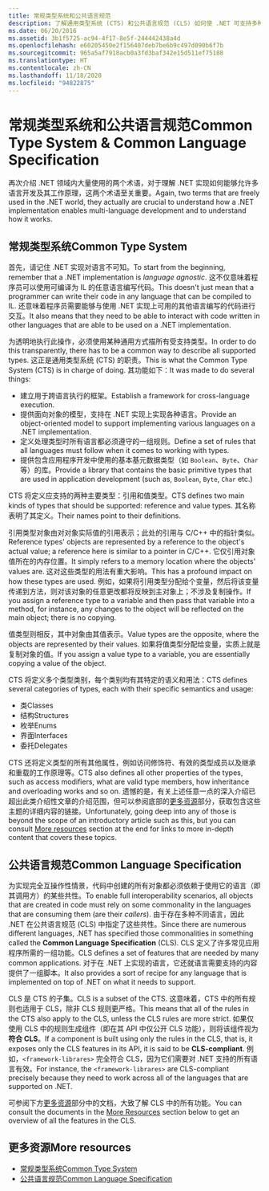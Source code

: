 ```yaml
---
title: 常规类型系统和公共语言规范
description: 了解通用类型系统 (CTS) 和公共语言规范 (CLS) 如何使 .NET 可支持多种语言。
ms.date: 06/20/2016
ms.assetid: 3b1f5725-ac94-4f17-8e5f-244442438a4d
ms.openlocfilehash: e60205450e2f156407deb7be6b9c497d090b6f7b
ms.sourcegitcommit: 965a5af7918acb0a3fd3baf342e15d511ef75188
ms.translationtype: HT
ms.contentlocale: zh-CN
ms.lasthandoff: 11/18/2020
ms.locfileid: "94822875"
---
```

# <a name="common-type-system--common-language-specification"></a><span data-ttu-id="a65fb-103">常规类型系统和公共语言规范</span><span class="sxs-lookup"><span data-stu-id="a65fb-103">Common Type System & Common Language Specification</span></span>

<span data-ttu-id="a65fb-104">再次介绍 .NET 领域内大量使用的两个术语，对于理解 .NET 实现如何能够允许多语言开发及其工作原理，这两个术语至关重要。</span><span class="sxs-lookup"><span data-stu-id="a65fb-104">Again, two terms that are freely used in the .NET world, they actually are crucial to understand how a .NET implementation enables multi-language development and to understand how it works.</span></span>

## <a name="common-type-system"></a><span data-ttu-id="a65fb-105">常规类型系统</span><span class="sxs-lookup"><span data-stu-id="a65fb-105">Common Type System</span></span>

<span data-ttu-id="a65fb-106">首先，请记住 .NET 实现对语言不可知。</span><span class="sxs-lookup"><span data-stu-id="a65fb-106">To start from the beginning, remember that a .NET implementation is _language agnostic_.</span></span> <span data-ttu-id="a65fb-107">这不仅意味着程序员可以使用可编译为 IL 的任意语言编写代码。</span><span class="sxs-lookup"><span data-stu-id="a65fb-107">This doesn't just mean that a programmer can write their code in any language that can be compiled to IL.</span></span> <span data-ttu-id="a65fb-108">还意味着程序员需要能够与使用 .NET 实现上可用的其他语言编写的代码进行交互。</span><span class="sxs-lookup"><span data-stu-id="a65fb-108">It also means that they need to be able to interact with code written in other languages that are able to be used on a .NET implementation.</span></span>

<span data-ttu-id="a65fb-109">为透明地执行此操作，必须使用某种通用方式描所有受支持类型。</span><span class="sxs-lookup"><span data-stu-id="a65fb-109">In order to do this transparently, there has to be a common way to describe all supported types.</span></span> <span data-ttu-id="a65fb-110">这正是通用类型系统 (CTS) 的职责。</span><span class="sxs-lookup"><span data-stu-id="a65fb-110">This is what the Common Type System (CTS) is in charge of doing.</span></span> <span data-ttu-id="a65fb-111">其功能如下：</span><span class="sxs-lookup"><span data-stu-id="a65fb-111">It was made to do several things:</span></span>

* <span data-ttu-id="a65fb-112">建立用于跨语言执行的框架。</span><span class="sxs-lookup"><span data-stu-id="a65fb-112">Establish a framework for cross-language execution.</span></span>
* <span data-ttu-id="a65fb-113">提供面向对象的模型，支持在 .NET 实现上实现各种语言。</span><span class="sxs-lookup"><span data-stu-id="a65fb-113">Provide an object-oriented model to support implementing various languages on a .NET implementation.</span></span>
* <span data-ttu-id="a65fb-114">定义处理类型时所有语言都必须遵守的一组规则。</span><span class="sxs-lookup"><span data-stu-id="a65fb-114">Define a set of rules that all languages must follow when it comes to working with types.</span></span>
* <span data-ttu-id="a65fb-115">提供包含应用程序开发中使用的基本基元数据类型（如 `Boolean`、`Byte`、`Char` 等）的库。</span><span class="sxs-lookup"><span data-stu-id="a65fb-115">Provide a library that contains the basic primitive types that are used in application development (such as, `Boolean`, `Byte`, `Char` etc.)</span></span>

<span data-ttu-id="a65fb-116">CTS 将定义应支持的两种主要类型：引用和值类型。</span><span class="sxs-lookup"><span data-stu-id="a65fb-116">CTS defines two main kinds of types that should be supported: reference and value types.</span></span> <span data-ttu-id="a65fb-117">其名称表明了其定义。</span><span class="sxs-lookup"><span data-stu-id="a65fb-117">Their names point to their definitions.</span></span>

<span data-ttu-id="a65fb-118">引用类型对象由对对象实际值的引用表示；此处的引用与 C/C++ 中的指针类似。</span><span class="sxs-lookup"><span data-stu-id="a65fb-118">Reference types' objects are represented by a reference to the object's actual value; a reference here is similar to a pointer in C/C++.</span></span> <span data-ttu-id="a65fb-119">它仅引用对象值所在的内存位置。</span><span class="sxs-lookup"><span data-stu-id="a65fb-119">It simply refers to a memory location where the objects' values are.</span></span> <span data-ttu-id="a65fb-120">这对这些类型的用法有重大影响。</span><span class="sxs-lookup"><span data-stu-id="a65fb-120">This has a profound impact on how these types are used.</span></span> <span data-ttu-id="a65fb-121">例如，如果将引用类型分配给个变量，然后将该变量传递到方法，则对该对象的任意更改都将反映到主对象上；不涉及复制操作。</span><span class="sxs-lookup"><span data-stu-id="a65fb-121">If you assign a reference type to a variable and then pass that variable into a method, for instance, any changes to the object will be reflected on the main object; there is no copying.</span></span>

<span data-ttu-id="a65fb-122">值类型则相反，其中对象由其值表示。</span><span class="sxs-lookup"><span data-stu-id="a65fb-122">Value types are the opposite, where the objects are represented by their values.</span></span> <span data-ttu-id="a65fb-123">如果将值类型分配给变量，实质上就是复制对象的值。</span><span class="sxs-lookup"><span data-stu-id="a65fb-123">If you assign a value type to a variable, you are essentially copying a value of the object.</span></span>

<span data-ttu-id="a65fb-124">CTS 将定义多个类型类别，每个类别均有其特定的语义和用法：</span><span class="sxs-lookup"><span data-stu-id="a65fb-124">CTS defines several categories of types, each with their specific semantics and usage:</span></span>

* <span data-ttu-id="a65fb-125">类</span><span class="sxs-lookup"><span data-stu-id="a65fb-125">Classes</span></span>
* <span data-ttu-id="a65fb-126">结构</span><span class="sxs-lookup"><span data-stu-id="a65fb-126">Structures</span></span>
* <span data-ttu-id="a65fb-127">枚举</span><span class="sxs-lookup"><span data-stu-id="a65fb-127">Enums</span></span>
* <span data-ttu-id="a65fb-128">界面</span><span class="sxs-lookup"><span data-stu-id="a65fb-128">Interfaces</span></span>
* <span data-ttu-id="a65fb-129">委托</span><span class="sxs-lookup"><span data-stu-id="a65fb-129">Delegates</span></span>

<span data-ttu-id="a65fb-130">CTS 还将定义类型的所有其他属性，例如访问修饰符、有效的类型成员以及继承和重载的工作原理等。</span><span class="sxs-lookup"><span data-stu-id="a65fb-130">CTS also defines all other properties of the types, such as access modifiers, what are valid type members, how inheritance and overloading works and so on.</span></span> <span data-ttu-id="a65fb-131">遗憾的是，有关上述任意一点的深入介绍已超出此类介绍性文章的介绍范围，但可以参阅底部的[更多资源](#more-resources)部分，获取包含这些主题的详细内容的链接。</span><span class="sxs-lookup"><span data-stu-id="a65fb-131">Unfortunately, going deep into any of those is beyond the scope of an introductory article such as this, but you can consult [More resources](#more-resources) section at the end for links to more in-depth content that covers these topics.</span></span>

## <a name="common-language-specification"></a><span data-ttu-id="a65fb-132">公共语言规范</span><span class="sxs-lookup"><span data-stu-id="a65fb-132">Common Language Specification</span></span>

<span data-ttu-id="a65fb-133">为实现完全互操作性情景，代码中创建的所有对象都必须依赖于使用它的语言（即其调用方）的某些共性。</span><span class="sxs-lookup"><span data-stu-id="a65fb-133">To enable full interoperability scenarios, all objects that are created in code must rely on some commonality in the languages that are consuming them (are their _callers_).</span></span> <span data-ttu-id="a65fb-134">由于存在多种不同语言，因此 .NET 在公共语言规范 (CLS) 中指定了这些共性。</span><span class="sxs-lookup"><span data-stu-id="a65fb-134">Since there are numerous different languages, .NET has specified those commonalities in something called the **Common Language Specification** (CLS).</span></span> <span data-ttu-id="a65fb-135">CLS 定义了许多常见应用程序所需的一组功能。</span><span class="sxs-lookup"><span data-stu-id="a65fb-135">CLS defines a set of features that are needed by many common applications.</span></span> <span data-ttu-id="a65fb-136">对于在 .NET 上实现的语言，它还就语言需要支持的内容提供了一组脚本。</span><span class="sxs-lookup"><span data-stu-id="a65fb-136">It also provides a sort of recipe for any language that is implemented on top of .NET on what it needs to support.</span></span>

<span data-ttu-id="a65fb-137">CLS 是 CTS 的子集。</span><span class="sxs-lookup"><span data-stu-id="a65fb-137">CLS is a subset of the CTS.</span></span> <span data-ttu-id="a65fb-138">这意味着，CTS 中的所有规则也适用于 CLS，除非 CLS 规则更严格。</span><span class="sxs-lookup"><span data-stu-id="a65fb-138">This means that all of the rules in the CTS also apply to the CLS, unless the CLS rules are more strict.</span></span> <span data-ttu-id="a65fb-139">如果仅使用 CLS 中的规则生成组件（即在其 API 中仅公开 CLS 功能），则将该组件视为 **符合 CLS**。</span><span class="sxs-lookup"><span data-stu-id="a65fb-139">If a component is built using only the rules in the CLS, that is, it exposes only the CLS features in its API, it is said to be **CLS-compliant**.</span></span> <span data-ttu-id="a65fb-140">例如，`<framework-librares>` 完全符合 CLS，因为它们需要对 .NET 支持的所有语言有效。</span><span class="sxs-lookup"><span data-stu-id="a65fb-140">For instance, the `<framework-librares>` are CLS-compliant precisely because they need to work across all of the languages that are supported on .NET.</span></span>

<span data-ttu-id="a65fb-141">可参阅下方[更多资源](#more-resources)部分中的文档，大致了解 CLS 中的所有功能。</span><span class="sxs-lookup"><span data-stu-id="a65fb-141">You can consult the documents in the [More Resources](#more-resources) section below to get an overview of all the features in the CLS.</span></span>

## <a name="more-resources"></a><span data-ttu-id="a65fb-142">更多资源</span><span class="sxs-lookup"><span data-stu-id="a65fb-142">More resources</span></span>

* [<span data-ttu-id="a65fb-143">常规类型系统</span><span class="sxs-lookup"><span data-stu-id="a65fb-143">Common Type System</span></span>](./base-types/common-type-system.md)
* [<span data-ttu-id="a65fb-144">公共语言规范</span><span class="sxs-lookup"><span data-stu-id="a65fb-144">Common Language Specification</span></span>](language-independence-and-language-independent-components.md)
